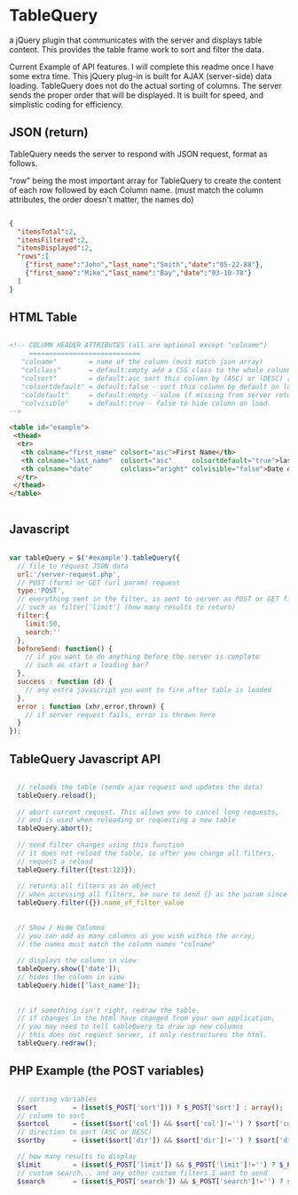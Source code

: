 TableQuery
==========

a jQuery plugin that communicates with the server and displays table content. 
This provides the table frame work to sort and filter the data.

Current Example of API features. I will complete this readme once I have some extra time. 
This jQuery plug-in is built for AJAX (server-side) data loading. 
TableQuery does not do the actual sorting of columns. The server sends the proper order that will be displayed. 
It is built for speed, and simplistic coding for efficiency.

JSON (return)
--
TableQuery needs the server to respond with JSON request, format as follows.

"row" being the most important array for TableQuery to create the content of each row
followed by each Column name. (must match the column attributes, the order doesn't matter, the names do)

```json

{
  "itemsTotal":2,
  "itemsFiltered":2,
  "itemsDisplayed":2,
  "rows":[
    {"first_name":"John","last_name":"Smith","date":"05-22-88"},
    {"first_name":"Mike","last_name":"Bay","date":"03-10-78"}
  ]
}

```

HTML Table
--

```html

<!-- COLUMN HEADER ATTRIBUTES (all are optional except "colname")
     ============================
   "colname"        = name of the column (must match json array)
   "colclass"       = default:empty add a CSS class to the whole column
   "colsort"        = default:asc sort this column by (ASC) or (DESC) [sets the default sortby] or "false" to disable sorting
   "colsortdefault" = default:false - sort this column by default on load (if no column specified, sort first available column.)
   "coldefault"     = default:empty - value if missing from server return like "$0.00" 
   "colvisible"     = default:true - false to hide column on load.
-->

<table id="example">
 <thead>
  <tr>
   <th colname="first_name" colsort="asc">First Name</th>
   <th colname="last_name"  colsort="asc"     colsortdefault="true">last Name</th>
   <th colname="date"       colclass="aright" colvisible="false">Date of Birth</th>
  </tr>
 </thead>
</table>
      
```

Javascript
--

```javascript

var tableQuery = $('#example').tableQuery({
  // file to request JSON data
  url:'/server-request.php',
  // POST (form) or GET (url param) request
  type:'POST',
  // everything sent in the filter, is sent to server as POST or GET filter[] array
  // such as filter['limit'] (how many results to return) 
  filter:{
    limit:50,
    search:''
  },
  beforeSend: function() {
    // if you want to do anything before the server is complete
    // such as start a loading bar?
  },
  success : function (d) {
    // any extra javascript you want to fire after table is loaded
  },
  error : function (xhr,error,thrown) {
    // if server request fails, error is thrown here
  }
});

  ```
  
  
TableQuery Javascript API
---
```javascript

  // reloads the table (sends ajax request and updates the data)
  tableQuery.reload();
  
  // abort current request. This allows you to cancel long requests, 
  // and is used when reloading or requesting a new table
  tableQuery.abort();
  
  // send filter changes using this function
  // it does not reload the table, so after you change all filters,
  // request a reload
  tableQuery.filter({test:123});
  
  // returns all filters as an object
  // when accessing all filters, be sure to send {} as the param since we are not "setting" a new filter.
  tableQuery.filter({}).name_of_filter_value
  
  
  // Show / Hide Columns
  // you can add as many columns as you wish within the array,
  // the names must match the column names "colname"
  
  // displays the column in view
  tableQuery.show(['date']);
  // hides the column in view
  tableQuery.hide(['last_name']);
  
  
  // if something isn't right, redraw the table. 
  // if changes in the html have changed from your own application,
  // you may need to tell tableQuery to draw up new columns
  // this does not request server, it only restructures the html.
  tableQuery.redraw();

```


PHP Example (the POST variables) 
---
```PHP

  // sorting variables
  $sort         = (isset($_POST['sort'])) ? $_POST['sort'] : array();
  // column to sort
  $sortcol      = (isset($sort['col']) && $sort['col']!='') ? $sort['col'] : '';
  // direction to sort (ASC or DESC)
  $sortby       = (isset($sort['dir']) && $sort['dir']!='') ? $sort['dir'] : 'asc';

  // how many results to display
  $limit        = (isset($_POST['limit']) && $_POST['limit']!='') ? $_POST['limit'] : 50;
  // custom search... and any other custom filters I want to send
  $search       = (isset($_POST['search']) && $_POST['search']!='') ? strtolower($_POST['search']) : '';

```
  
  
